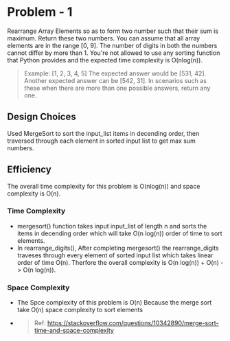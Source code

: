  # Problem - 1

Rearrange Array Elements so as to form two number such that their sum is maximum. Return these two numbers. You can assume that all array elements are in the range [0, 9]. The number of digits in both the numbers cannot differ by more than 1. You're not allowed to use any sorting function that Python provides and the expected time complexity is O(nlog(n)).

> Example: [1, 2, 3, 4, 5]
> The expected answer would be [531, 42]. Another expected answer can be [542, 31]. In scenarios such as these when there are more than one possible answers, return any one.

## Design Choices

Used MergeSort to sort the input_list items in decending order, then traversed through each element in sorted input list to get max sum numbers.

## Efficiency

The overall time complexity for this problem is O(nlog(n)) and space complexity is O(n).


### Time Complexity

* mergesort() function takes input input_list of length n and sorts the items in decending order which will take O(n log(n)) order of time to sort elements.
* In rearrange_digits(), After completing mergesort() the rearrange_digits traveses through every element of sorted input list which takes linear order of time O(n). Therfore the overall complexity is O(n log(n)) + O(n) -> O(n log(n)).
	
### Space Complexity

* The Spce complexity of this problem is O(n) Because the merge sort take O(n) space complexity to sort elements
* > Ref: https://stackoverflow.com/questions/10342890/merge-sort-time-and-space-complexity
